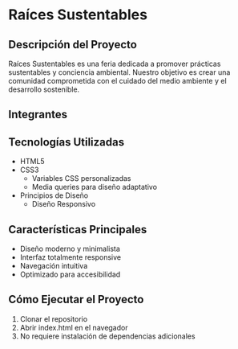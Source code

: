 # Raíces Sustentables
## Descripción del Proyecto

Raíces Sustentables es una feria dedicada a promover prácticas sustentables y conciencia ambiental. Nuestro objetivo es crear una comunidad comprometida con el cuidado del medio ambiente y el desarrollo sostenible.

## Integrantes


## Tecnologías Utilizadas

- HTML5
- CSS3
  - Variables CSS personalizadas
  - Media queries para diseño adaptativo
- Principios de Diseño
  - Diseño Responsivo

## Características Principales

- Diseño moderno y minimalista
- Interfaz totalmente responsive
- Navegación intuitiva
- Optimizado para accesibilidad

## Cómo Ejecutar el Proyecto

1. Clonar el repositorio
2. Abrir index.html en el navegador
3. No requiere instalación de dependencias adicionales
